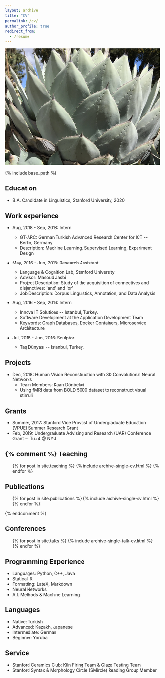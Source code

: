 ```yaml
---
layout: archive
title: "CV"
permalink: /cv/
author_profile: true
redirect_from:
  - /resume
---
```


<img src="/images/agave_1000width.JPG" alt="agave parryi" width="750">

{% include base_path %}

Education
--------------- 
* B.A. Candidate in Linguistics, Stanford University, 2020

Work experience
--------------- 
* Aug, 2018 - Sep, 2018: Intern
  * GT-ARC: German Turkish Advanced Research Center for ICT -- Berlin, Germany
  * Description: Machine Learning, Supervised Learning, Experiment Design 

* May, 2016 - Jun, 2018: Research Assistant
  * Language & Cognition Lab, Stanford University
  * Advisor: Masoud Jasbi
  * Project Description: Study of the acquisition of connectives and disjunctives: 'and' and 'or'
  * Job Description: Corpus Linguistics, Annotation, and Data Analysis

* Aug, 2016 - Sep, 2016: Intern
  * Innova IT Solutions -- Istanbul, Turkey.
  * Software Development at the Application Development Team
  * Keywords: Graph Databases, Docker Containers, Microservice Architecture

* Jul, 2016 - Jun, 2016: Sculptor
  * Taş Dünyası -- Istanbul, Turkey.

Projects
---------------
* Dec, 2018: Human Vision Reconstruction with 3D Convolutional Neural Networks
  * Team Members: Kaan Dönbekci
  * Using fMRI data from BOLD 5000 dataset to reconstruct visual stimuli

Grants
---------------
* Summer, 2017: Stanford Vice Provost of Undergraduate Education (VPUE) Summer Research Grant
* Feb, 2019: Undergraduate Advising and Research (UAR) Conference Grant -- Tu+4 @ NYU

{% comment %}
Teaching
--------------- 
  <ul>{% for post in site.teaching %}
    {% include archive-single-cv.html %}
  {% endfor %}</ul>

Publications
--------------- 
  <ul>{% for post in site.publications %}
    {% include archive-single-cv.html %}
  {% endfor %}</ul>
{% endcomment %} 

Conferences
--------------- 
  <ul>{% for post in site.talks %}
    {% include archive-single-talk-cv.html %}
  {% endfor %}</ul>  

Programming Experience
---------------
* Languages: Python, C++, Java
* Statical: R
* Formatting: LateX, Markdown
* Neural Networks
* A.I. Methods & Machine Learning

Languages
--------------- 
* Native: Turkish
* Advanced: Kazakh, Japanese
* Intermediate: German
* Beginner: Yoruba

Service
--------------- 
* Stanford Ceramics Club: Kiln Firing Team & Glaze Testing Team
* Stanford Syntax & Morphology Circle (SMircle) Reading Group Member